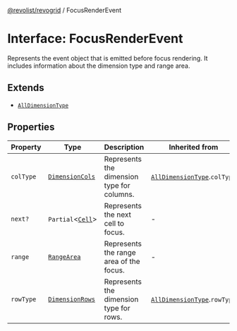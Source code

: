 [@revolist/revogrid](README.md) / FocusRenderEvent

# Interface: FocusRenderEvent

Represents the event object that is emitted before focus rendering.
It includes information about the dimension type and range area.

## Extends

- [`AllDimensionType`](Interface.AllDimensionType.md)

## Properties

| Property | Type | Description | Inherited from | Defined in |
| ------ | ------ | ------ | ------ | ------ |
| `colType` | [`DimensionCols`](TypeAlias.DimensionCols.md) | Represents the dimension type for columns. | [`AllDimensionType`](Interface.AllDimensionType.md).`colType` | [src/types/interfaces.ts:732](https://github.com/revolist/revogrid/blob/179ef4790c9da8e1216f1005cb3571a276adbd08/src/types/interfaces.ts#L732) |
| `next?` | `Partial`\<[`Cell`](Interface.Cell.md)\> | Represents the next cell to focus. | - | [src/types/interfaces.ts:754](https://github.com/revolist/revogrid/blob/179ef4790c9da8e1216f1005cb3571a276adbd08/src/types/interfaces.ts#L754) |
| `range` | [`RangeArea`](TypeAlias.RangeArea.md) | Represents the range area of the focus. | - | [src/types/interfaces.ts:749](https://github.com/revolist/revogrid/blob/179ef4790c9da8e1216f1005cb3571a276adbd08/src/types/interfaces.ts#L749) |
| `rowType` | [`DimensionRows`](TypeAlias.DimensionRows.md) | Represents the dimension type for rows. | [`AllDimensionType`](Interface.AllDimensionType.md).`rowType` | [src/types/interfaces.ts:727](https://github.com/revolist/revogrid/blob/179ef4790c9da8e1216f1005cb3571a276adbd08/src/types/interfaces.ts#L727) |
